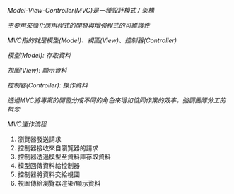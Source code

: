 *Model-View-Controller(MVC)是一種設計模式 / 架構*

*主要用來簡化應用程式的開發與增強程式的可維護性*

*MVC指的就是模型(Model)、視圖(View)、控制器(Controller)*

*模型(Model): 存取資料*

*視圖(View): 顯示資料*

*控制器(Controller): 操作資料*

*透過MVC將專案的開發分成不同的角色來增加協同作業的效率，強調團隊分工的概念*

*MVC運作流程*

1. 瀏覽器發送請求
2. 控制器接收來自瀏覽器的請求 
3. 控制器透過模型至資料庫存取資料
4. 模型回傳資料給控制器
5. 控制器將資料交給視圖
6. 視圖傳給瀏覽器渲染/顯示資料